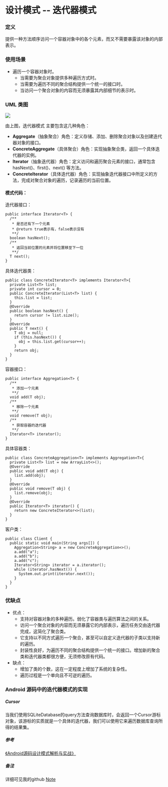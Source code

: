 # 设计模式 -- 迭代器模式

### 定义

提供一种方法顺序访问一个容器对象中的各个元素，而又不需要暴露该对象的内部表示。

### 使用场景

- 遍历一个容器对象时。
	- 当需要为聚合对象提供多种遍历方式时。
	- 当需要为遍历不同的聚合结构提供一个统一的接口时。
	- 当访问一个聚合对象的内容而无须暴露其内部细节的表示时。

### UML 类图

![](https://github.com/mrlsm/Note/blob/master/designPatterns/images/iterator_uml.jpg)

由上图，迭代器模式 主要包含这几种角色：

- **Aggregate**（抽象聚合）角色：定义存储、添加、删除聚合对象以及创建迭代器对象的接口。
- **ConcreteAggregate**（具体聚合）角色：实现抽象聚合类，返回一个具体迭代器的实例。
- **Iterator**（抽象迭代器）角色：定义访问和遍历聚合元素的接口，通常包含 hasNext()、first()、next() 等方法。
- **Concretelterator**（具体迭代器）角色：实现抽象迭代器接口中所定义的方法，完成对聚合对象的遍历，记录遍历的当前位置。

#### 模式代码：

迭代器接口：
```
public interface Iterator<T> {
  /**
   * 是否还有下一个元素
   * @return true表示有，false表示没有
   **/
  boolean hasNext();
  /**
   * 返回当前位置的元素并将位置移至下一位
   **/
  T next();
}
```
具体迭代器类：
```
public class ConcreteIterator<T> implements Iterator<T>{
  private List<T> list;
  private int cursor = 0;
  public ConcreteIterator(List<T> list) {
    this.list = list;
  }
  @Override
  public boolean hasNext() {
    return cursor != list.size();
  }
  @Override
  public T next() {
    T obj = null;
    if (this.hasNext()) {
      obj = this.list.get(cursor++);
    }
    return obj;
  }
}
```
容器接口：
```
public interface Aggregation<T> {
  /**
   * 添加一个元素
   **/
  void add(T obj);
  /**
   * 移除一个元素
   **/
  void remove(T obj);
  /**
   * 获取容器的迭代器
   **/
  Iterator<T> iterator();
}
```
具体容器类：
```
public class ConcreteAggregation<T> implements Aggregation<T>{
  private List<T> list = new ArrayList<>();
  @Override
  public void add(T obj) {
    list.add(obj);
  }
  @Override
  public void remove(T obj) {
    list.remove(obj);
  }
  @Override
  public Iterator<T> iterator() {
    return new ConcreteIterator<>(list);
  }
}
```
客户类：
```
public class Client {
  public static void main(String args[]) {
    Aggregation<String> a = new ConcreteAggregation<>();
    a.add("a");
    a.add("b");
    a.add("c");
    Iterator<String> iterator = a.iterator();
    while (iterator.hasNext()) {
      System.out.print(iterator.next());
    }
  }
}
```

### 优缺点
- 优点：
    - 支持对容器对象的多种遍历。弱化了容器类与遍历算法之间的关系。
    - 访问一个聚合对象的内容而无须暴露它的内部表示，遍历任务交由迭代器完成，这简化了聚合类。
	- 它支持以不同方式遍历一个聚合，甚至可以自定义迭代器的子类以支持新的遍历。
	- 封装性良好，为遍历不同的聚合结构提供一个统一的接口。增加新的聚合类和迭代器类都很方便，无须修改原有代码。
- 缺点：
    - 增加了类的个数，这在一定程度上增加了系统的复杂性。
	- 遍历过程是一个单向且不可逆的遍历。

### Android 源码中的迭代器模式的实现

##### Cursor

当我们使用SQLiteDatabase的query方法查询数据库时，会返回一个Cursor游标对象，该游标的实质就是一个具体的迭代器，我们可以使用它来遍历数据库查询所得的结果集。

##### 参考
[《Android源码设计模式解析与实战》](https://book.douban.com/subject/26644935/)  
                                                                   

##### 备注
详细可见我的github [Note](https://github.com/mrlsm/Note)